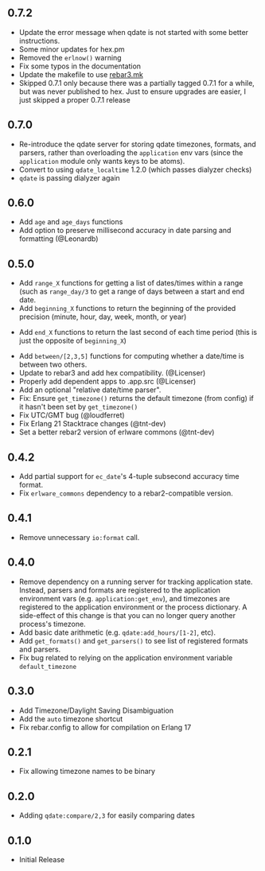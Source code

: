## 0.7.2

* Update the error message when qdate is not started with some better instructions.
* Some minor updates for hex.pm
* Removed the `erlnow()` warning
* Fix some typos in the documentation
* Update the makefile to use [rebar3.mk](https://rebar3.mk)
* Skipped 0.7.1 only because there was a partially tagged 0.7.1 for a while,
  but was never published to hex. Just to ensure upgrades are easier, I just skipped
  a proper 0.7.1 release

## 0.7.0

* Re-introduce the qdate server for storing qdate timezones, formats, and parsers,
  rather than overloading the `application` env vars (since the `application`
  module only wants keys to be atoms).
* Convert to using `qdate_localtime` 1.2.0 (which passes dialyzer checks)
* `qdate` is passing dialyzer again

## 0.6.0

* Add `age` and `age_days` functions
* Add option to preserve millisecond accuracy in date parsing and formatting (@Leonardb)


## 0.5.0

* Add `range_X` functions for getting a list of dates/times within a range
  (such as `range_day/3` to get a range of days between a start and end date.
* Add `beginning_X` functions to return the beginning of the provided precision
  (minute, hour, day, week, month, or year)
+ Add `end_X` functions to return the last second of each time period (this is
  just the opposite of `beginning_X`)
* Add `between/[2,3,5]` functions for computing whether a date/time is between
  two others.
* Update to rebar3 and add hex compatibility. (@Licenser)
* Properly add dependent apps to .app.src (@Licenser)
* Add an optional "relative date/time parser".
* Fix: Ensure `get_timezone()` returns the default timezone (from config) if it
  hasn't been set by `get_timezone()`
* Fix UTC/GMT bug (@loudferret)
* Fix Erlang 21 Stacktrace changes (@tnt-dev)
* Set a better rebar2 version of erlware commons (@tnt-dev)

## 0.4.2

* Add partial support for `ec_date`'s 4-tuple subsecond accuracy time format.
* Fix `erlware_commons` dependency to a rebar2-compatible version.

## 0.4.1

* Remove unnecessary `io:format` call.

## 0.4.0

* Remove dependency on a running server for tracking application state.
  Instead, parsers and formats are registered to the application environment
  vars (e.g. `application:get_env`), and timezones are registered to the
  application environment or the process dictionary. A side-effect of this
  change is that you can no longer query another process's timezone. 
* Add basic date arithmetic (e.g. `qdate:add_hours/[1-2]`, etc).
* Add `get_formats()` and `get_parsers()` to see list of registered formats and
  parsers.
* Fix bug related to relying on the application environment variable
  `default_timezone`

## 0.3.0

* Add Timezone/Daylight Saving Disambiguation
* Add the `auto` timezone shortcut
* Fix rebar.config to allow for compilation on Erlang 17

## 0.2.1

* Fix allowing timezone names to be binary

## 0.2.0

* Adding `qdate:compare/2,3` for easily comparing dates

## 0.1.0

* Initial Release
